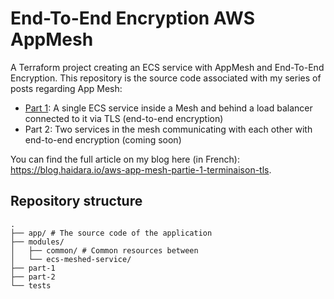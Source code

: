 # End-To-End Encryption AWS AppMesh

A Terraform project creating an ECS service with AppMesh and End-To-End Encryption. This repository is the source code
associated with my series of posts regarding App Mesh:

- [Part 1](./part-1): A single ECS service inside a Mesh and behind a load balancer connected to it via TLS (end-to-end
  encryption)
- Part 2: Two services in the mesh communicating with each other with end-to-end encryption (coming soon) 

You can find the full article on my blog here (in
French): https://blog.haidara.io/aws-app-mesh-partie-1-terminaison-tls.

## Repository structure

```
.
├── app/ # The source code of the application
├── modules/
│   ├── common/ # Common resources between  
│   └── ecs-meshed-service/
├── part-1
├── part-2
└── tests

```

